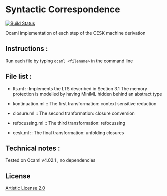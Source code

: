 Syntactic Correspondence
==============================

[![Build Status](https://travis-ci.org/sylvarant/machine-correspondence.svg)](https://travis-ci.org/sylvarant/machine-correspondence)

Ocaml implementation of each step of the CESK machine derivation

Instructions :
--------------

Run each file by typing `ocaml <filename>` in the command line

File list :
------------

* lts.ml          ::  Implements the LTS described in Section 3.1
                        The memory protection is modelled by having MiniML hidden behind an abstract type

* kontinuation.ml :: The first transformation: context sensitive reduction

* closure.ml      :: The second tranformation: closure conversion

* refocussing.ml  :: The third transformation: refocussing

* cesk.ml         :: The final transformation: unfolding closures

Technical notes :
------------------

Tested on Ocaml v4.02.1 , no dependencies

## License

[Artistic License 2.0](http://www.perlfoundation.org/artistic_license_2_0)

